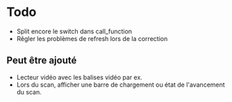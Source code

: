 # Todo
* Split encore le switch dans call_function
* Rêgler les problèmes de refresh lors de la correction

## Peut être ajouté
* Lecteur vidéo avec les balises vidéo par ex.
* Lors du scan, afficher une barre de chargement ou état de l'avancement du scan.
